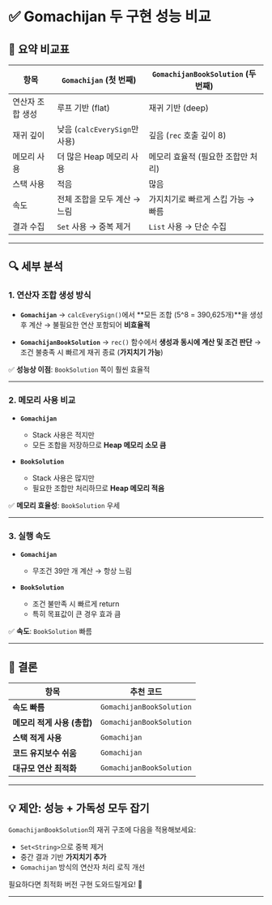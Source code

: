 # ✅ Gomachijan 두 구현 성능 비교

## 📌 요약 비교표

| 항목        | `Gomachijan` (첫 번째)      | `GomachijanBookSolution` (두 번째) |
| --------- | ------------------------ | ------------------------------- |
| 연산자 조합 생성 | 루프 기반 (flat)             | 재귀 기반 (deep)                    |
| 재귀 깊이     | 낮음 (`calcEverySign`만 사용) | 깊음 (`rec` 호출 깊이 8)              |
| 메모리 사용    | 더 많은 Heap 메모리 사용         | 메모리 효율적 (필요한 조합만 처리)            |
| 스택 사용     | 적음                       | 많음                              |
| 속도        | 전체 조합을 모두 계산 → 느림        | 가지치기로 빠르게 스킵 가능 → 빠름            |
| 결과 수집     | `Set` 사용 → 중복 제거         | `List` 사용 → 단순 수집               |

---

## 🔍 세부 분석

### 1. 연산자 조합 생성 방식

* **`Gomachijan`**
  → `calcEverySign()`에서 \*\*모든 조합 (5^8 = 390,625개)\*\*을 생성 후 계산
  → 불필요한 연산 포함되어 **비효율적**

* **`GomachijanBookSolution`**
  → `rec()` 함수에서 **생성과 동시에 계산 및 조건 판단**
  → 조건 불충족 시 빠르게 재귀 종료 (**가지치기 가능**)

✅ **성능상 이점**: `BookSolution` 쪽이 훨씬 효율적

---

### 2. 메모리 사용 비교

* **`Gomachijan`**

    * Stack 사용은 적지만
    * 모든 조합을 저장하므로 **Heap 메모리 소모 큼**

* **`BookSolution`**

    * Stack 사용은 많지만
    * 필요한 조합만 처리하므로 **Heap 메모리 적음**

✅ **메모리 효율성**: `BookSolution` 우세

---

### 3. 실행 속도

* **`Gomachijan`**

    * 무조건 39만 개 계산 → 항상 느림

* **`BookSolution`**

    * 조건 불만족 시 빠르게 return
    * 특히 목표값이 큰 경우 효과 큼

✅ **속도**: `BookSolution` 빠름

---

## 🏁 결론

| 항목                 | 추천 코드                    |
| ------------------ | ------------------------ |
| **속도 빠름**          | `GomachijanBookSolution` |
| **메모리 적게 사용 (총합)** | `GomachijanBookSolution` |
| **스택 적게 사용**       | `Gomachijan`             |
| **코드 유지보수 쉬움**     | `Gomachijan`             |
| **대규모 연산 최적화**     | `GomachijanBookSolution` |

---

## 💡 제안: 성능 + 가독성 모두 잡기

`GomachijanBookSolution`의 재귀 구조에 다음을 적용해보세요:

* `Set<String>`으로 중복 제거
* 중간 결과 기반 **가지치기 추가**
* `Gomachijan` 방식의 연산자 처리 로직 개선

필요하다면 최적화 버전 구현 도와드릴게요! 🙌

---